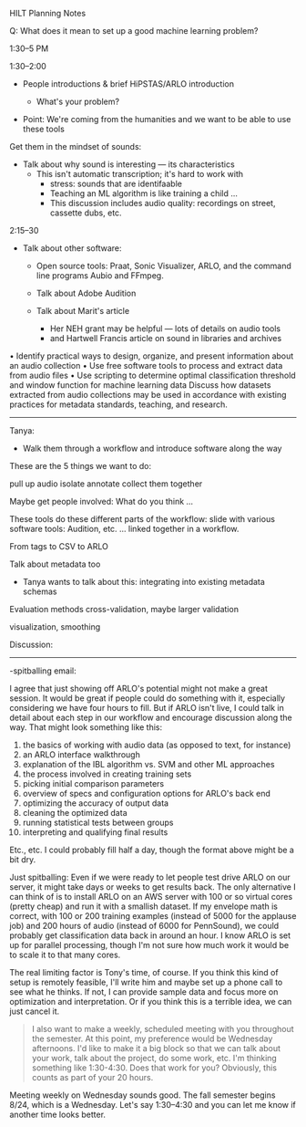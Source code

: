 HILT Planning Notes

Q: What does it mean to set up a good machine learning problem?





1:30–5 PM


1:30–2:00
- People introductions & brief HiPSTAS/ARLO introduction
	- What's your problem?

- Point: We're coming from the humanities and we want to be able to use these tools


Get them in the mindset of sounds:

- Talk about why sound is interesting — its characteristics
	- This isn't automatic transcription; it's hard to work with
		- stress: sounds that are identifaable
		- Teaching an ML algorithm is like training a child ...
		- This discussion includes audio quality: recordings on street, cassette dubs, etc.




2:15–30
- Talk about other software:
	- Open source tools:
		Praat, Sonic Visualizer, ARLO, and the command line programs Aubio and FFmpeg.
	- Talk about Adobe Audition


	- Talk about Marit's article
		- Her NEH grant may be helpful — lots of details on audio tools
		- and Hartwell Francis article on sound in libraries and archives



•   Identify practical ways to design, organize, and present information about an audio collection
•   Use free software tools to process and extract data from audio files
•   Use scripting to determine optimal classification threshold and window function for machine learning data
Discuss how datasets extracted from audio collections may be used in accordance with existing practices for metadata standards, teaching, and research.




---- 
Tanya:
- Walk them through a workflow
	and introduce software along the way


These are the 5 things we want to do:

pull up audio
isolate
annotate
collect them together

Maybe get people involved: What do you think  ...

These tools do these different parts of the workflow:
slide with various software tools: Audition, etc. ... linked together in a workflow.

From tags to CSV to ARLO


Talk about metadata too
- Tanya wants to talk about this: integrating into existing metadata schemas


Evaluation methods
cross-validation, maybe larger validation

visualization, smoothing



Discussion:








---- -
-spitballing email:


I agree that just showing off ARLO's potential might not make a great session. It would be great if people could do something with it, especially considering we have four hours to fill. But if ARLO isn't live, I could talk in detail about each step in our workflow and encourage discussion along the way. That might look something like this:

1. the basics of working with audio data (as opposed to text, for instance)
2. an ARLO interface walkthrough
3. explanation of the IBL algorithm vs. SVM and other ML approaches
4. the process involved in creating training sets
5. picking initial comparison parameters
6. overview of specs and configuration options for ARLO's back end
7. optimizing the accuracy of output data
8. cleaning the optimized data
9. running statistical tests between groups
10. interpreting and qualifying final results

Etc., etc. I could probably fill half a day, though the format above might be a bit dry.

Just spitballing: Even if we were ready to let people test drive ARLO on our server, it might take days or weeks to get results back. The only alternative I can think of is to install ARLO on an AWS server with 100 or so virtual cores (pretty cheap) and run it with a smallish dataset. If my envelope math is correct, with 100 or 200 training examples (instead of 5000 for the applause job) and 200 hours of audio (instead of 6000 for PennSound), we could probably get classification data back in around an hour. I know ARLO is set up for parallel processing, though I'm not sure how much work it would be to scale it to that many cores.

The real limiting factor is Tony's time, of course. If you think this kind of setup is remotely feasible, I'll write him and maybe set up a phone call to see what he thinks. If not, I can provide sample data and focus more on optimization and interpretation. Or if you think this is a terrible idea, we can just cancel it.

> I also want to make a weekly, scheduled meeting with you throughout the semester. At this point, my preference would be Wednesday afternoons. I'd like to make it a big block so that we can talk about your work, talk about the project, do some work, etc. I'm thinking something like 1:30-4:30. Does that work for you? Obviously, this counts as part of your 20 hours.

Meeting weekly on Wednesday sounds good. The fall semester begins 8/24, which is a Wednesday. Let's say 1:30–4:30 and you can let me know if another time looks better.
